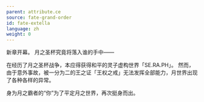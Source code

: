 ```yaml
---
parent: attribute.ce
source: fate-grand-order
id: fate-extella
language: zh
weight: 0
---
```


新章开幕。
月之圣杯究竟将落入谁的手中——

在经历了月之圣杯战争，本应得获得和平的灵子虚构世界「SE.RA.PH」。
然而，由于意外事故，被一分为二的王之证「王权之戒」无法发挥全部能力，月世界出现了各种各样的异常。

身为月之霸者的“你”为了平定月之世界，再次挺身而出。
